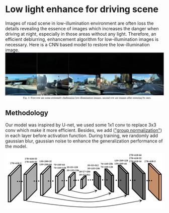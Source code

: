 # Low light enhance for driving scene
Images of road scene in low-illumination environment are often loss the details revealing the essence of images which increases the danger when driving at night, especially in those areas without any light. Therefore, an efficient deblurring, enhancement algorithm for low-illumination images is necessary. Here is a CNN based model to restore the low-illumination image.
![low_illumination_disp](pictures/display.png)

## Methodology
Our model was inspired by U-net, we used some 1x1 conv to replace 3x3 conv which make it more efficient. Besides, we add (["group normalization"](https://arxiv.org/abs/1803.08494)) in each layer before activation function. During training, we randomly add gaussian blur, gaussian noise to enhance the generalization performance of the model.
<div align=center><img width="500" height="176" src="pictures/net_structure.png"></div>
